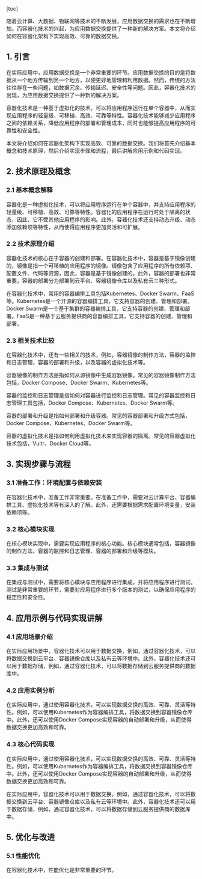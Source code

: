 
[toc]                    
                
                
随着云计算、大数据、物联网等技术的不断发展，应用数据交换的需求也在不断增加。而容器化技术的兴起，为应用数据交换提供了一种新的解决方案。本文将介绍如何在容器化架构下实现高效、可靠的数据交换。

## 1. 引言

在实际应用中，应用数据交换是一个非常重要的环节。应用数据交换的目的是将数据从一个地方传输到另一个地方，以便更好地管理和利用数据。然而，传统的方法往往存在一些问题，如数据冗余、传输延迟、安全性等问题。因此，容器化技术的出现，为应用数据交换提供了一种新的解决方案。

容器化技术是一种基于虚拟化的技术，可以将应用程序运行在单个容器中，从而实现应用程序的轻量级、可移植、高效、可靠等特性。容器化技术能够减少应用程序之间的依赖关系，降低应用程序的部署和管理成本，同时也能够提高应用程序的可靠性和安全性。

本文将介绍如何在容器化架构下实现高效、可靠的数据交换。我们将首先介绍基本概念和技术原理，然后介绍实现步骤和流程，最后讲解应用示例和代码实现。

## 2. 技术原理及概念

### 2.1 基本概念解释

容器化是一种虚拟化技术，可以将应用程序运行在单个容器中，并支持应用程序的轻量级、可移植、高效、可靠等特性。容器化的应用程序在运行时处于隔离的状态，因此，它不受其他应用程序的影响。此外，容器化技术还支持动态升级、动态添加依赖项等特性，从而使得应用程序更加灵活和可扩展。

### 2.2 技术原理介绍

容器化技术的核心在于容器的创建和部署。在容器化技术中，容器是基于镜像创建的，镜像是指一个可移植的应用程序的镜像。镜像包含了应用程序的所有依赖项、配置文件、代码等资源，因此，容器是基于镜像创建的。此外，容器的部署也非常重要，容器的部署分为部署到云平台、容器镜像仓库以及私有云三种形式。

在容器化技术中，常用的容器编排工具包括Kubernetes、Docker Swarm、FaaS等。Kubernetes是一个开源的容器编排工具，它支持容器的创建、管理和部署。Docker Swarm是一个基于集群的容器编排工具，它支持容器的创建、管理和部署。FaaS是一种基于云服务提供商的容器编排工具，它支持容器的创建、管理和部署。

### 2.3 相关技术比较

在容器化技术中，还有一些相关的技术，例如，容器镜像的制作方法，容器的监控和日志管理，容器的部署和升级，以及容器的虚拟化技术等。

容器镜像的制作方法是指如何从源镜像中生成容器镜像。常见的容器镜像制作方法包括，Docker Compose、Docker Swarm、Kubernetes等。

容器的监控和日志管理是指如何对容器进行监控和日志管理。常见的容器监控和日志管理工具包括，Docker Compose、Kubernetes、Docker Swarm等。

容器的部署和升级是指如何部署和升级容器。常见的容器部署和升级方式包括，Docker Compose、Kubernetes、Docker Swarm等。

容器的虚拟化技术是指如何利用虚拟化技术来实现容器的隔离。常见的容器虚拟化技术包括，Vultr、Docker Cloud等。

## 3. 实现步骤与流程

### 3.1 准备工作：环境配置与依赖安装

在容器化技术中，准备工作非常重要。在准备工作中，需要对云计算平台、容器编排工具、虚拟化技术等有深入的了解。此外，还需要根据需求配置环境变量，安装依赖项等。

### 3.2 核心模块实现

在核心模块实现中，需要实现应用程序的核心功能。核心模块通常包括，容器镜像的制作方法、容器的监控和日志管理、容器的部署和升级等模块。

### 3.3 集成与测试

在集成与测试中，需要将核心模块与应用程序进行集成，并将应用程序进行测试。测试是非常重要的环节，需要对应用程序进行多个版本的测试，以确保应用程序的稳定性和安全性。

## 4. 应用示例与代码实现讲解

### 4.1 应用场景介绍

在实际应用场景中，容器化技术可以用于数据交换，例如，通过容器化技术，可以将数据交换到云平台、容器镜像仓库以及私有云等环境中。此外，容器化技术还可以用于数据存储，例如，通过容器化技术，可以将数据存储到云服务提供商的数据库中。

### 4.2 应用实例分析

在实际应用中，通过使用容器化技术，可以实现数据交换的高效、可靠、灵活等特性。例如，可以使用Kubernetes作为容器编排工具，将数据交换到容器镜像仓库中。此外，还可以使用Docker Compose实现容器的自动部署和升级，从而使得数据交换更加高效和可靠。

### 4.3 核心代码实现

在实际应用中，通过使用容器化技术，可以实现数据交换的高效、可靠、灵活等特性。例如，可以使用Kubernetes作为容器编排工具，将数据交换到容器镜像仓库中。此外，还可以使用Docker Compose实现容器的自动部署和升级，从而使得数据交换更加高效和可靠。

在实际应用中，容器化技术可以用于数据交换，例如，通过容器化技术，可以将数据交换到云平台、容器镜像仓库以及私有云等环境中。此外，容器化技术还可以用于数据存储，例如，通过容器化技术，可以将数据存储到云服务提供商的数据库中。

## 5. 优化与改进

### 5.1 性能优化

在容器化技术中，性能优化是非常重要的环节。

